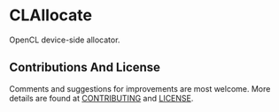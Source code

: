 # CLAllocate

OpenCL device-side allocator.

## Contributions And License

Comments and suggestions for improvements are most welcome.
More details are found at [CONTRIBUTING](./CONTRIBUTING.md) and [LICENSE](./LICENSE.txt).
